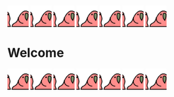 <span>
<img src="https://github.com/ChrisChrisLoLo/ChrisChrisLoLo/blob/main/congaparrot.gif?raw=true" width="48">
<img src="https://github.com/ChrisChrisLoLo/ChrisChrisLoLo/blob/main/congaparrot.gif?raw=true" width="48">
<img src="https://github.com/ChrisChrisLoLo/ChrisChrisLoLo/blob/main/congaparrot.gif?raw=true" width="48">
<img src="https://github.com/ChrisChrisLoLo/ChrisChrisLoLo/blob/main/congaparrot.gif?raw=true" width="48">
<img src="https://github.com/ChrisChrisLoLo/ChrisChrisLoLo/blob/main/congaparrot.gif?raw=true" width="48">
<img src="https://github.com/ChrisChrisLoLo/ChrisChrisLoLo/blob/main/congaparrot.gif?raw=true" width="48">
<img src="https://github.com/ChrisChrisLoLo/ChrisChrisLoLo/blob/main/congaparrot.gif?raw=true" width="48">
</span>
<h1>Welcome</h1>
<span>
<img src="https://github.com/ChrisChrisLoLo/ChrisChrisLoLo/blob/main/congaparrot.gif?raw=true" width="48">
<img src="https://github.com/ChrisChrisLoLo/ChrisChrisLoLo/blob/main/congaparrot.gif?raw=true" width="48">
<img src="https://github.com/ChrisChrisLoLo/ChrisChrisLoLo/blob/main/congaparrot.gif?raw=true" width="48">
<img src="https://github.com/ChrisChrisLoLo/ChrisChrisLoLo/blob/main/congaparrot.gif?raw=true" width="48">
<img src="https://github.com/ChrisChrisLoLo/ChrisChrisLoLo/blob/main/congaparrot.gif?raw=true" width="48">
<img src="https://github.com/ChrisChrisLoLo/ChrisChrisLoLo/blob/main/congaparrot.gif?raw=true" width="48">
<img src="https://github.com/ChrisChrisLoLo/ChrisChrisLoLo/blob/main/congaparrot.gif?raw=true" width="48">
</span>
<!--
**ChrisChrisLoLo/ChrisChrisLoLo** is a ✨ _special_ ✨ repository because its `README.md` (this file) appears on your GitHub profile.

Here are some ideas to get you started:

- 🔭 I’m currently working on ...
- 🌱 I’m currently learning ...
- 👯 I’m looking to collaborate on ...
- 🤔 I’m looking for help with ...
- 💬 Ask me about ...
- 📫 How to reach me: ...
- 😄 Pronouns: ...
- ⚡ Fun fact: ...
-->
